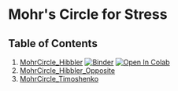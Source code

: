 # Mohr's Circle for Stress

## Table of Contents
1. [MohrCircle_Hibbler](Mohr_Circle/MohrCircle_Hibbler)
[![Binder](https://mybinder.org/badge_logo.svg)](https://mybinder.org/v2/gh/AaronOET/ntouoet_mom_1131/main?labpath=Mohr_Circle%2FMohrCircle_Hibbler_Opposite.ipynb)
[![Open In Colab](https://colab.research.google.com/assets/colab-badge.svg)](https://colab.research.google.com/github/AaronOET/ntouoet_mom_1131/blob/main/Mohr_Circle/MohrCircle_Hibbler.ipynb)
2. [MohrCircle_Hibbler_Opposite](Mohr_Circle/MohrCircle_Hibbler_Opposite)
3. [MohrCircle_Timoshenko](Mohr_Circle/MohrCircle_Timoshenko)